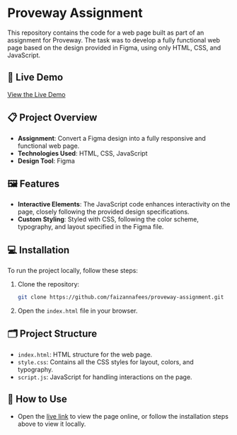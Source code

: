 
# Proveway Assignment 

This repository contains the code for a web page built as part of an assignment for Proveway. The task was to develop a fully functional web page based on the design provided in Figma, using only HTML, CSS, and JavaScript.

## 🚀 Live Demo

[View the Live Demo](https://assignment-proveway.netlify.app/)

## 📋 Project Overview

- **Assignment**: Convert a Figma design into a fully responsive and functional web page.
- **Technologies Used**: HTML, CSS, JavaScript
- **Design Tool**: Figma

## 🖼️ Features

- **Interactive Elements**: The JavaScript code enhances interactivity on the page, closely following the provided design specifications.
- **Custom Styling**: Styled with CSS, following the color scheme, typography, and layout specified in the Figma file.

## 💻 Installation

To run the project locally, follow these steps:

1. Clone the repository:
   ```bash
   git clone https://github.com/faizannafees/proveway-assignment.git
   ```
2. Open the `index.html` file in your browser.

## 🗂️ Project Structure

- `index.html`: HTML structure for the web page.
- `style.css`: Contains all the CSS styles for layout, colors, and typography.
- `script.js`: JavaScript for handling interactions on the page.

## 🔧 How to Use

- Open the [live link](https://assignment-proveway.netlify.app/) to view the page online, or follow the installation steps above to view it locally.

